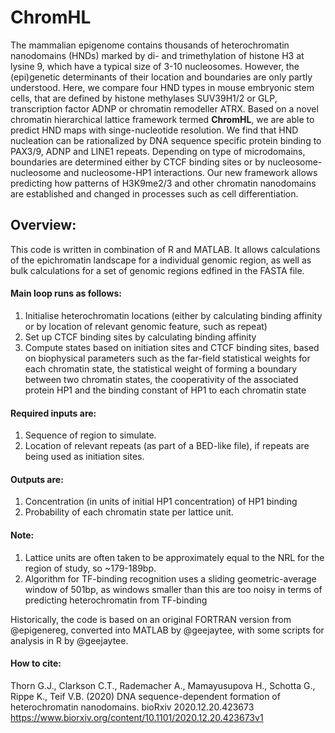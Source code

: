 # ChromHL

The mammalian epigenome contains thousands of heterochromatin nanodomains (HNDs) marked by di- and trimethylation of histone H3 at lysine 9, which have a typical size of 3-10 nucleosomes. However, the (epi)genetic determinants of their location and boundaries are only partly understood. Here, we compare four HND types in mouse embryonic stem cells, that are defined by histone methylases SUV39H1/2 or GLP, transcription factor ADNP or chromatin remodeller ATRX. Based on a novel chromatin hierarchical lattice framework termed **ChromHL**, we are able to predict HND maps with singe-nucleotide resolution. We find that HND nucleation can be rationalized by DNA sequence specific protein binding to PAX3/9, ADNP and LINE1 repeats. Depending on type of microdomains, boundaries are determined either by CTCF binding sites or by nucleosome-nucleosome and nucleosome-HP1 interactions. Our new framework allows predicting how patterns of H3K9me2/3 and other chromatin nanodomains are established and changed in processes such as cell differentiation.

## Overview:

This code is written in combination of R and MATLAB. It allows calculations of the epichromatin landscape for a individual genomic region, as well as bulk calculations for a set of genomic regions edfined in the FASTA file.

#### Main loop runs as follows:
 
1. Initialise heterochromatin locations (either by calculating binding affinity or by location of relevant genomic feature, such as repeat)
2. Set up CTCF binding sites by calculating binding affinity
3. Compute states based on initiation sites and CTCF binding sites, based on biophysical parameters such as the far-field statistical weights for each chromatin state, the statistical weight of forming a boundary between two chromatin states, the cooperativity of the associated protein HP1 and the binding constant of HP1 to each chromatin state

#### Required inputs are:

1. Sequence of region to simulate.
2. Location of relevant repeats (as part of a BED-like file), if repeats are being used as initiation sites.

#### Outputs are:

1. Concentration (in units of initial HP1 concentration) of HP1 binding
2. Probability of each chromatin state per lattice unit.

#### Note:

1. Lattice units are often taken to be approximately equal to the NRL for the region of study, so ~179-189bp.
2. Algorithm for TF-binding recognition uses a sliding geometric-average window of 501bp, as windows smaller than this are too noisy in terms of predicting heterochromatin from TF-binding

Historically, the code is based on an original FORTRAN version from @epigenereg, converted into MATLAB by @geejaytee, with some scripts for analysis in R by @geejaytee.

#### How to cite:

Thorn G.J., Clarkson C.T., Rademacher A., Mamayusupova H., Schotta G., Rippe K., Teif V.B. (2020) DNA sequence-dependent formation of heterochromatin nanodomains. bioRxiv 2020.12.20.423673 https://www.biorxiv.org/content/10.1101/2020.12.20.423673v1

